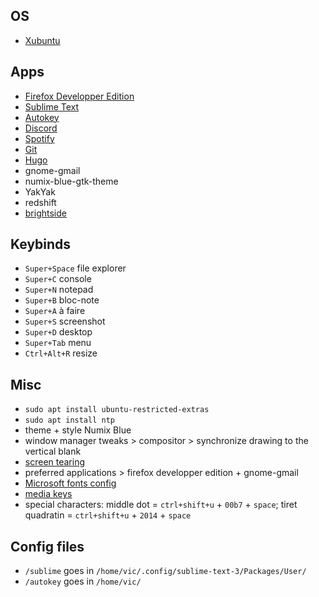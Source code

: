 ﻿## OS
- [Xubuntu](https://xubuntu.org/download)

## Apps
 - [Firefox Developper Edition](https://www.mozilla.org/fr/firefox/developer/)
 - [Sublime Text](https://www.sublimetext.com/)
 - [Autokey](https://github.com/autokey/autokey)
 - [Discord](https://discordapp.com/)
 - [Spotify](https://www.spotify.com/fr/download/linux/)
 - [Git](https://git-scm.com/download/linux)
 - [Hugo](https://gohugo.io/getting-started/installing#linux)
 - gnome-gmail
 - numix-blue-gtk-theme
 - YakYak
 - redshift
 - [brightside](http://ubuntuhandbook.org/index.php/2015/03/enable-hot-corners-xfce-desktop/)

## Keybinds
- `Super+Space` file explorer
- `Super+C` console
- `Super+N` notepad
- `Super+B` bloc-note
- `Super+A` à faire
- `Super+S` screenshot
- `Super+D` desktop
- `Super+Tab` menu
- `Ctrl+Alt+R` resize

## Misc
- `sudo apt install ubuntu-restricted-extras`
- `sudo apt install ntp`
- theme + style Numix Blue
- window manager tweaks > compositor > synchronize drawing to the vertical blank
- [screen tearing](https://www.gamingonlinux.com/articles/how-to-an-update-on-fixing-screen-tearing-on-linux-with-an-nvidia-gpu.8892)
- preferred applications > firefox developper edition + gnome-gmail
- [Microsoft fonts config](https://doc.ubuntu-fr.org/msttcorefonts#en_dual-boot_avec_windows)
- [media keys](https://askubuntu.com/questions/857359/windows-play-pause-keys-on-xubuntu-spotify/865450#865450)
- special characters: middle dot = `ctrl+shift+u` + `00b7` + `space`; tiret quadratin = `ctrl+shift+u` + `2014` + `space`

## Config files
- `/sublime` goes in `/home/vic/.config/sublime-text-3/Packages/User/`
- `/autokey` goes in `/home/vic/`
